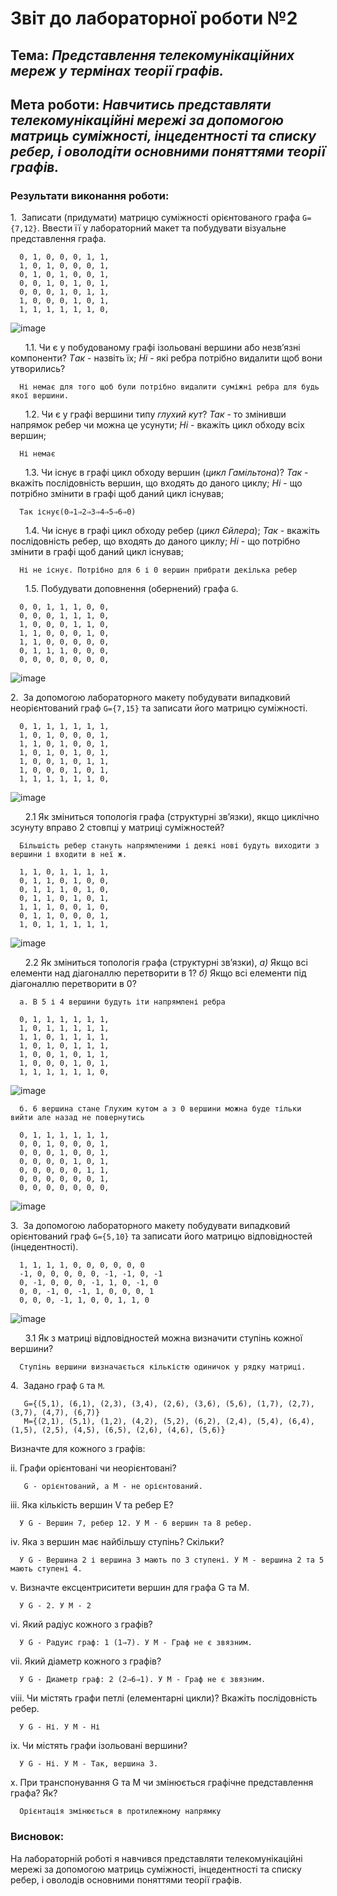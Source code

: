 # Звіт до лабораторної роботи №2
## Тема: _Представлення телекомунікаційних мереж у термінах теорії графів._
## Мета роботи: _Навчитись представляти телекомунікаційні мережі за допомогою матриць суміжності, інцедентності та списку ребер, і оволодіти основними поняттями теорії графів._
### Результати виконання роботи:

1.  Записати (придумати) матрицю суміжності орієнтованого графа `G={7,12}`. Ввести її у лабораторний макет та побудувати візуальне представлення графа.

      0, 1, 0, 0, 0, 1, 1, 
      1, 0, 1, 0, 0, 0, 1,
      0, 1, 0, 1, 0, 0, 1,
      0, 0, 1, 0, 1, 0, 1,
      0, 0, 0, 1, 0, 1, 1,
      1, 0, 0, 0, 1, 0, 1,
      1, 1, 1, 1, 1, 1, 0,




![image](https://github.com/RuslanchikB/-Borsuk_Ruslan_LAB_TOTK_2021/blob/main/lab2/photo/Screenshot_1.png)


      1.1. Чи є у побудованому графі ізольовані вершини або незв’язні компоненти? *Tак* - назвіть їх; *Hі* - які ребра потрібно видалити щоб вони утворились?

      Ні немає для того щоб були потрібно видалити суміжні ребра для будь якої вершини.

      1.2. Чи є у графі вершини типу _глухий кут_? *Так* - то змінивши напрямок ребер чи можна це усунути; *Hі* - вкажіть цикл обходу всіх вершин;
     
      Ні немає

      1.3. Чи існує в графі цикл обходу вершин (_цикл Гамільтона_)? *Так* - вкажіть послідовність вершин, що входять до даного циклу; *Hі* - що потрібно змінити в графі щоб даний цикл існував;
    
      Так існує(0⇒1⇒2⇒3⇒4⇒5⇒6⇒0)

      1.4. Чи існує в графі цикл обходу ребер (_цикл Єйлера_); *Так* - вкажіть послідовність ребер, що входять до даного циклу; *Hі* - що потрібно змінити в графі щоб даний цикл існував;
    
      Ні не існує. Потрібно для 6 і 0 вершин прибрати декілька ребер

      1.5. Побудувати доповнення (обернений) графа `G`.
         
      0, 0, 1, 1, 1, 0, 0, 
      0, 0, 0, 1, 1, 1, 0,
      1, 0, 0, 0, 1, 1, 0,
      1, 1, 0, 0, 0, 1, 0,
      1, 1, 0, 0, 0, 0, 0,
      0, 1, 1, 1, 0, 0, 0,
      0, 0, 0, 0, 0, 0, 0,



![image](https://github.com/RuslanchikB/-Borsuk_Ruslan_LAB_TOTK_2021/blob/main/lab2/photo/Screenshot_1.png)


2.  За допомогою лабораторного макету побудувати випадковий неорієнтований граф `G={7,15}` та записати його матрицю суміжності.


      0, 1, 1, 1, 1, 1, 1,
      1, 0, 1, 0, 0, 0, 1,
      1, 1, 0, 1, 0, 0, 1,
      1, 0, 1, 0, 1, 0, 1,
      1, 0, 0, 1, 0, 1, 1,
      1, 0, 0, 0, 1, 0, 1,
      1, 1, 1, 1, 1, 1, 0,



![image](https://github.com/RuslanchikB/-Borsuk_Ruslan_LAB_TOTK_2021/blob/main/lab2/photo/Screenshot_3.png)


      2.1 Як зміниться топологія графа (структурні зв’язки), якщо циклічно зсунуту вправо 2 стовпці у матриці суміжностей?

      Більшість ребер стануть напрямленими і деякі нові будуть виходити з вершини і входити в неї ж.

      1, 1, 0, 1, 1, 1, 1,
      0, 1, 1, 0, 1, 0, 0,
      0, 1, 1, 1, 0, 1, 0,
      0, 1, 1, 0, 1, 0, 1,
      1, 1, 1, 0, 0, 1, 0,
      0, 1, 1, 0, 0, 0, 1,
      1, 0, 1, 1, 1, 1, 1,



![image](https://github.com/RuslanchikB/-Borsuk_Ruslan_LAB_TOTK_2021/blob/main/lab2/photo/Screenshot_4.png)


      2.2 Як зміниться топологія графа (структурні зв’язки), *а)* Якщо всі елементи над діагоналлю перетворити в 1? *б)* Якщо всі елементи під діагоналлю перетворити в 0?


      а. В 5 і 4 вершини будуть іти напрямлені ребра

      0, 1, 1, 1, 1, 1, 1,
      1, 0, 1, 1, 1, 1, 1,
      1, 1, 0, 1, 1, 1, 1,
      1, 0, 1, 0, 1, 1, 1,
      1, 0, 0, 1, 0, 1, 1,
      1, 0, 0, 0, 1, 0, 1,
      1, 1, 1, 1, 1, 1, 0,




![image](https://github.com/RuslanchikB/-Borsuk_Ruslan_LAB_TOTK_2021/blob/main/lab2/photo/Screenshot_5.png)


      б. 6 вершина стане Глухим кутом а з 0 вершини можна буде тільки вийти але назад не повернутись

      0, 1, 1, 1, 1, 1, 1,
      0, 0, 1, 0, 0, 0, 1,
      0, 0, 0, 1, 0, 0, 1,
      0, 0, 0, 0, 1, 0, 1,
      0, 0, 0, 0, 0, 1, 1,
      0, 0, 0, 0, 0, 0, 1,
      0, 0, 0, 0, 0, 0, 0,



![image](https://github.com/RuslanchikB/-Borsuk_Ruslan_LAB_TOTK_2021/blob/main/lab2/photo/Screenshot_6.png)


3.  За допомогою лабораторного макету побудувати випадковий орієнтований граф `G={5,10}` та записати його матрицю відповідностей (інцедентності).

      1, 1, 1, 1, 0, 0, 0, 0, 0, 0
      -1, 0, 0, 0, 0, 0, -1, -1, 0, -1
      0, -1, 0, 0, 0, -1, 1, 0, -1, 0
      0, 0, -1, 0, -1, 1, 0, 0, 0, 1
      0, 0, 0, -1, 1, 0, 0, 1, 1, 0





![image](https://github.com/RuslanchikB/-Borsuk_Ruslan_LAB_TOTK_2021/blob/main/lab2/photo/Screenshot_7.png)  


      3.1 Як з матриці відповідностей можна визначити ступінь кожної вершини?

      Ступінь вершини визначається кількістю одиничок у рядку матриці.
4.  Задано граф `G` та `M`.

    
       G={(5,1), (6,1), (2,3), (3,4), (2,6), (3,6), (5,6), (1,7), (2,7), (3,7), (4,7), (6,7)}
       M={(2,1), (5,1), (1,2), (4,2), (5,2), (6,2), (2,4), (5,4), (6,4), (1,5), (2,5), (4,5), (6,5), (2,6), (4,6), (5,6)}
    

Визначте для кожного з графів:

ii.	Графи орієнтовані чи неорієнтовані?

       G - орієнтований, а M - не орієнтований.

iii.	Яка кількість вершин V та ребер E? 

      У G - Вершин 7, ребер 12. У М - 6 вершин та 8 ребер.

iv.	Яка з вершин має найбільшу ступінь? Скільки?

      У G - Вершина 2 і вершина 3 мають по 3 ступені. У М - вершина 2 та 5 мають ступені 4.

v.	Визначте ексцентриситети вершин для графа G та M.

      У G - 2. У M - 2

vi.	Який радіус кожного з графів?

      У G - Радуис граф: 1 (1⇒7). У M - Граф не є звязним.

vii.	Який діаметр кожного з графів?

      У G - Диаметр граф: 2 (2⇒6⇒1). У M - Граф не є звязним.

viii.	Чи містять графи петлі (елементарні цикли)? Вкажіть послідовність ребер.

      У G - Ні. У M - Ні

ix.	Чи містять графи ізольовані вершини?

      У G - Ні. У M - Так, вершина 3.

x.	При транспонування G та M чи змінюється графічне представлення графа? Як?

      Орієнтація змінюється в протилежному напрямку

### Висновок:
На лабораторній роботі я навчився представляти телекомунікаційні мережі за допомогою матриць суміжності, інцедентності та списку ребер, і оволодів основними поняттями теорії графів.


